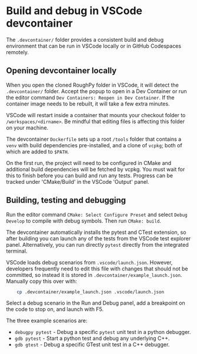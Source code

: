 # Build and debug in VSCode devcontainer

The `.devcontainer/` folder provides a consistent build and debug environment that can be run in VSCode locally or in GitHub Codespaces remotely.

## Opening devcontainer locally

When you open the cloned RoughPy folder in VSCode, it will detect the `.devcontainer/` folder. Accept the popup to open in a Dev Container or run the editor command `Dev Containers: Reopen in Dev Container`. If the container image needs to be rebuilt, it will take a few extra minutes.

VSCode will restart inside a container that mounts your checkout folder to `/workspaces/<dirname>`. Be mindful that editing files is affecting this folder on your machine.

The devcontainer `Dockerfile` sets up a root `/tools` folder that contains a `venv` with build dependencies pre-installed, and a clone of `vcpkg`; both of which are added to `$PATH`.

On the first run, the project will need to be configured in CMake and additional build dependencies will be fetched by vcpkg. You must wait for this to finish before you can build and run any tests. Progress can be tracked under 'CMake/Build' in the VSCode 'Output' panel.


## Building, testing and debugging

Run the editor command `CMake: Select Configure Preset` and select `Debug Develop` to compile with debug symbols. Then run `CMake: build`.

The devcontainer automatically installs the pytest and CTest extension, so after building you can launch any of the tests from the VSCode test explorer panel. Alternatively, you can run directly `pytest` directly from the integrated terminal.

VSCode loads debug scenarios from `.vscode/launch.json`. However, developers frequently need to edit this file with changes that should not be committed, so instead it is stored in `.devcontainer/example_launch.json`. Manually copy this over with:

```sh
    cp .devcontainer/example_launch.json .vscode/launch.json
```

Select a debug scenario in the Run and Debug panel, add a breakpoint on the code to stop on, and launch with F5.

The three example scenarios are:

- `debugpy pytest` - Debug a specific `pytest` unit test in a python debugger.
- `gdb pytest` - Start a python test and debug any underlying C++.
- `gdb gtest` - Debug a specific GTest unit test in a C++ debugger.
